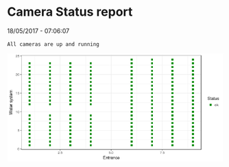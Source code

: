 Camera Status report
================
18/05/2017 - 07:06:07

    All cameras are up and running

![](camreport_files/figure-markdown_github/unnamed-chunk-2-1.png)
